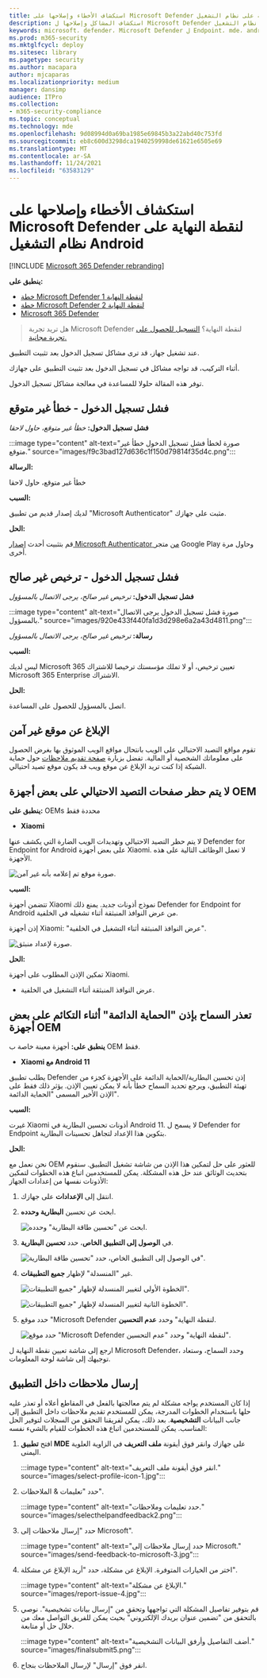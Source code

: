 ```yaml
---
title: استكشاف الأخطاء وإصلاحها على Microsoft Defender لنقطة النهاية على نظام التشغيل Android
description: استكشاف المشاكل وإصلاحها ل Microsoft Defender لنقطة النهاية على نظام التشغيل Android
keywords: microsoft، defender، Microsoft Defender ل Endpoint، mde، android، السحابة، الاتصال، الاتصال
ms.prod: m365-security
ms.mktglfcycl: deploy
ms.sitesec: library
ms.pagetype: security
ms.author: macapara
author: mjcaparas
ms.localizationpriority: medium
manager: dansimp
audience: ITPro
ms.collection:
- m365-security-compliance
ms.topic: conceptual
ms.technology: mde
ms.openlocfilehash: 9d08994d0a69ba1985e69845b3a22abd40c753fd
ms.sourcegitcommit: eb8c600d3298dca1940259998de61621e6505e69
ms.translationtype: MT
ms.contentlocale: ar-SA
ms.lasthandoff: 11/24/2021
ms.locfileid: "63583129"
---
```

# <a name="troubleshooting-issues-on-microsoft-defender-for-endpoint-on-android"></a>استكشاف الأخطاء وإصلاحها على Microsoft Defender لنقطة النهاية على نظام التشغيل Android

[!INCLUDE [Microsoft 365 Defender rebranding](../../includes/microsoft-defender.md)]

**ينطبق على:**
- [خطة Microsoft Defender لنقطة النهاية 1](https://go.microsoft.com/fwlink/p/?linkid=2154037)
- [خطة Microsoft Defender لنقطة النهاية 2](https://go.microsoft.com/fwlink/p/?linkid=2154037)
- [Microsoft 365 Defender](https://go.microsoft.com/fwlink/?linkid=2118804)

> هل تريد تجربة Microsoft Defender لنقطة النهاية؟ [التسجيل للحصول على تجربة مجانية.](https://signup.microsoft.com/create-account/signup?products=7f379fee-c4f9-4278-b0a1-e4c8c2fcdf7e&ru=https://aka.ms/MDEp2OpenTrial?ocid=docs-wdatp-exposedapis-abovefoldlink)

عند تشغيل جهاز، قد ترى مشاكل تسجيل الدخول بعد تثبيت التطبيق.

أثناء التركيب، قد تواجه مشاكل في تسجيل الدخول بعد تثبيت التطبيق على جهازك.

توفر هذه المقالة حلولا للمساعدة في معالجة مشاكل تسجيل الدخول.

## <a name="sign-in-failed---unexpected-error"></a>فشل تسجيل الدخول - خطأ غير متوقع

**فشل تسجيل الدخول:** *خطأ غير متوقع، حاول لاحقا*

:::image type="content" alt-text="صورة لخطأ فشل تسجيل الدخول خطأ غير متوقع." source="images/f9c3bad127d636c1f150d79814f35d4c.png":::

**الرسالة:**

خطأ غير متوقع، حاول لاحقا

**السبب:**

لديك إصدار قديم من تطبيق "Microsoft Authenticator" مثبت على جهازك.

**الحل:**

قم بتثبيت أحدث [إصدار Microsoft Authenticator من](https://play.google.com/store/apps/details?id=com.azure.authenticator) متجر Google Play وحاول مرة أخرى.

## <a name="sign-in-failed---invalid-license"></a>فشل تسجيل الدخول - ترخيص غير صالح

**فشل تسجيل الدخول:** *ترخيص غير صالح، يرجى الاتصال بالمسؤول*

:::image type="content" alt-text="صورة فشل تسجيل الدخول يرجى الاتصال بالمسؤول." source="images/920e433f440fa1d3d298e6a2a43d4811.png":::

**رسالة:** *ترخيص غير صالح، يرجى الاتصال بالمسؤول*

**السبب:**

ليس لديك Microsoft 365 تعيين ترخيص، أو لا تملك مؤسستك ترخيصا للاشتراك Microsoft 365 Enterprise الاشتراك.

**الحل:**

اتصل بالمسؤول للحصول على المساعدة.

## <a name="report-unsafe-site"></a>الإبلاغ عن موقع غير آمن

تقوم مواقع التصيد الاحتيالي على الويب بانتحال مواقع الويب الموثوق بها بغرض الحصول على معلوماتك الشخصية أو المالية. تفضل بزيارة [صفحة تقديم ملاحظات](https://www.microsoft.com/wdsi/filesubmission/exploitguard/networkprotection) حول حماية الشبكة إذا كنت تريد الإبلاغ عن موقع ويب قد يكون موقع تصيد احتيالي.

## <a name="phishing-pages-arent-blocked-on-some-oem-devices"></a>لا يتم حظر صفحات التصيد الاحتيالي على بعض أجهزة OEM

**ينطبق على:** OEMs محددة فقط

- **Xiaomi**

لا يتم حظر التصيد الاحتيالي وتهديدات الويب الضارة التي يكشف عنها Defender for Endpoint for Android على بعض أجهزة Xiaomi. لا تعمل الوظائف التالية على هذه الأجهزة.

![صورة موقع تم إعلامه بأنه غير آمن.](images/0c04975c74746a5cdb085e1d9386e713.png)

**السبب:**

تتضمن أجهزة Xiaomi نموذج أذونات جديد. يمنع ذلك Defender for Endpoint for Android من عرض النوافذ المنبثقة أثناء تشغيله في الخلفية.

إذن أجهزة Xiaomi: "عرض النوافذ المنبثقة أثناء التشغيل في الخلفية".

![صورة لإعداد منبثق.](images/6e48e7b29daf50afddcc6c8c7d59fd64.png)

**الحل:**

تمكين الإذن المطلوب على أجهزة Xiaomi.

- عرض النوافذ المنبثقة أثناء التشغيل في الخلفية.

## <a name="unable-to-allow-permission-for-permanent-protection-during-onboarding-on-some-oem-devices"></a>تعذر السماح بإذن "الحماية الدائمة" أثناء التكائم على بعض أجهزة OEM

**ينطبق على:** أجهزة معينة خاصة ب OEM فقط.

- **Xiaomi مع Android 11**

يطلب تطبيق Defender إذن تحسين البطارية/الحماية الدائمة على الأجهزة كجزء من تهيئة التطبيق، ويرجع تحديد السماح خطأ بأنه لا  يمكن تعيين الإذن. يؤثر ذلك فقط على الإذن الأخير المسمى "الحماية الدائمة". 

**السبب:**

غيرت Xiaomi أذونات تحسين البطارية في Android 11. لا يسمح ل Defender for Endpoint بتكوين هذا الإعداد لتجاهل تحسينات البطارية.

**الحل:**

نحن نعمل مع OEM للعثور على حل لتمكين هذا الإذن من شاشة تشغيل التطبيق. سنقوم بتحديث الوثائق عند حل هذه المشكلة.
يمكن للمستخدمين اتباع هذه الخطوات لتمكين الأذونات نفسها من إعدادات الجهاز: 

1. انتقل إلى **الإعدادات** على جهازك.

2. ابحث عن تحسين **البطارية وحدده**.

   ![ابحث عن "تحسين طاقة البطارية" وحدده.](images/search-battery-optimisation.png)

3. في **الوصول إلى التطبيق الخاص**، حدد **تحسين البطارية**.

   ![في الوصول إلى التطبيق الخاص، حدد "تحسين طاقة البطارية".](images/special-app-access.png)

4. غير "المنسدلة" لإظهار **جميع التطبيقات**.

   ![الخطوة الأولى لتغيير المنسدلة لإظهار "جميع التطبيقات".](images/show-all-apps-2.png)

   ![الخطوة الثانية لتغيير المنسدلة لإظهار "جميع التطبيقات".](images/show-all-apps-1.png)

5. حدد موقع "Microsoft Defender لنقطة النهاية" وحدد **عدم التحسين**.

   ![حدد موقع "Microsoft Defender لنقطة النهاية" وحدد "عدم التحسين".](images/select-dont-optimise.png)

ارجع إلى شاشة تعيين نقطة النهاية ل Microsoft Defender، وحدد السماح، وستعاد توجيهك إلى شاشة لوحة المعلومات.

## <a name="send-in-app-feedback"></a>إرسال ملاحظات داخل التطبيق

إذا كان المستخدم يواجه مشكلة لم يتم معالجتها بالفعل في المقاطع أعلاه أو تعذر عليه حلها باستخدام الخطوات المدرجة، يمكن للمستخدم تقديم ملاحظات داخل التطبيق إلى جانب البيانات **التشخيصية**. بعد ذلك، يمكن لفريقنا التحقق من السجلات لتوفير الحل المناسب. يمكن للمستخدمين اتباع هذه الخطوات للقيام بالشيء نفسه:

1.  افتح **تطبيق MDE** على جهازك وانقر فوق أيقونة **ملف التعريف** في الزاوية العلوية اليمنى.

    :::image type="content" alt-text="انقر فوق أيقونة ملف التعريف." source="images/select-profile-icon-1.jpg":::

2.  حدد "تعليمات & الملاحظات".

    :::image type="content" alt-text="حدد تعليمات وملاحظات." source="images/selecthelpandfeedback2.png":::

3.  حدد "إرسال ملاحظات إلى Microsoft".

    :::image type="content" alt-text="حدد إرسال ملاحظات إلى Microsoft." source="images/send-feedback-to-microsoft-3.jpg":::

4.  اختر من الخيارات المتوفرة. الإبلاغ عن مشكلة، حدد "أريد الإبلاغ عن مشكلة".

    :::image type="content" alt-text="الإبلاغ عن مشكلة." source="images/report-issue-4.jpg":::

5.  قم بتوفير تفاصيل المشكلة التي تواجهها وتحقق من "إرسال بيانات تشخيصية". نوصي بالتحقق من "تضمين عنوان بريدك الإلكتروني" بحيث يمكن للفريق التواصل معك من خلال حل أو متابعة.

    :::image type="content" alt-text="أضف التفاصيل وأرفق البيانات التشخيصية." source="images/finalsubmit5.png":::

6.  انقر فوق "إرسال" لإرسال الملاحظات بنجاح.
